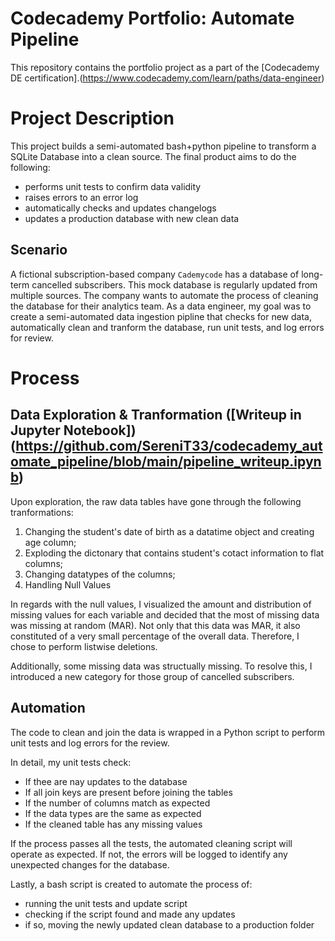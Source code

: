 # Codecademy Portfolio: Automate Pipeline
This repository contains the portfolio project as a part of the [Codecademy DE certification].(https://www.codecademy.com/learn/paths/data-engineer)

# Project Description
This project builds a semi-automated bash+python pipeline to transform a SQLite Database into a clean source.
The final product aims to do the following:
- performs unit tests to confirm data validity
- raises errors to an error log
- automatically checks and updates changelogs
- updates a production database with new clean data

## Scenario
A fictional subscription-based company  `Cademycode` has a database of long-term cancelled subscribers. This mock database is regularly updated from multiple sources. The company wants to automate the process of cleaning the database for their analytics team. As a data engineer, my goal was to create a semi-automated data ingestion pipline that checks for new data, automatically clean and tranform the database, run unit tests, and log errors for review.

# Process

## Data Exploration & Tranformation ([Writeup in Jupyter Notebook])(https://github.com/SereniT33/codecademy_automate_pipeline/blob/main/pipeline_writeup.ipynb)
Upon exploration, the raw data tables have gone through the following tranformations:
1. Changing the student's date of birth as a datatime object and creating age column;
2. Exploding the dictonary that contains student's cotact information to flat columns;
3. Changing datatypes of the columns;
4. Handling Null Values

In regards with the null values, I visualized the amount and distribution of missing values for each variable and decided that the most of missing data was missing at random (MAR). Not only that this data was MAR, it also constituted of a very small percentage of the overall data. Therefore, I chose to perform listwise deletions. 

Additionally, some missing data was structually missing. To resolve this, I introduced a new category for those group of cancelled subscribers. 

## Automation
The code to clean and join the data is wrapped in a Python script to perform unit tests and log errors for the review.

In detail, my unit tests check:
- If thee are nay updates to the database
- If all join keys are present before joining the tables
- If the number of columns match as expected
- If the data types are the same as expected
- If the cleaned table has any missing values

If the process passes all the tests, the automated cleaning script will operate as expected. If not, the errors will be logged to identify any unexpected changes for the database. 

Lastly, a bash script is created to automate the process of:
- running the unit tests and update script
- checking if the script found and made any updates
- if so, moving the newly updated clean database to a production folder
